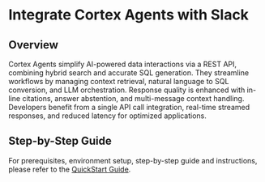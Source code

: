 # Integrate Cortex Agents with Slack

## Overview

Cortex Agents simplify AI-powered data interactions via a REST API, combining hybrid search and accurate SQL generation. They streamline workflows by managing context retrieval, natural language to SQL conversion, and LLM orchestration. Response quality is enhanced with in-line citations, answer abstention, and multi-message context handling. Developers benefit from a single API call integration, real-time streamed responses, and reduced latency for optimized applications.

## Step-by-Step Guide

For prerequisites, environment setup, step-by-step guide and instructions, please refer to the [QuickStart Guide](https://quickstarts.snowflake.com/guide/integrate_snowflake_cortex_agents_with_slack/index.html).
